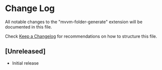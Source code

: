 # Change Log

All notable changes to the "mvvm-folder-generate" extension will be documented in this file.

Check [Keep a Changelog](http://keepachangelog.com/) for recommendations on how to structure this file.

## [Unreleased]

- Initial release
